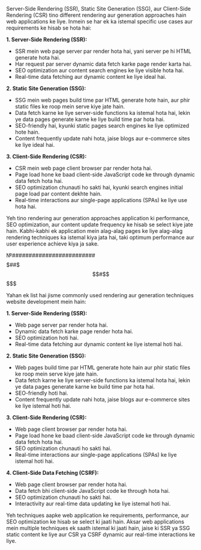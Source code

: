 Server-Side Rendering (SSR), Static Site Generation (SSG), aur Client-Side Rendering (CSR) tino different rendering aur generation approaches hain web applications ke liye. Inmein se har ek ka istemal specific use cases aur requirements ke hisab se hota hai:

**1. Server-Side Rendering (SSR):**
   - SSR mein web page server par render hota hai, yani server pe hi HTML generate hota hai.
   - Har request par server dynamic data fetch karke page render karta hai.
   - SEO optimization aur content search engines ke liye visible hota hai.
   - Real-time data fetching aur dynamic content ke liye ideal hai.

**2. Static Site Generation (SSG):**
   - SSG mein web pages build time par HTML generate hote hain, aur phir static files ke roop mein serve kiye jate hain.
   - Data fetch karne ke liye server-side functions ka istemal hota hai, lekin ye data pages generate karne ke liye build time par hota hai.
   - SEO-friendly hai, kyunki static pages search engines ke liye optimized hote hain.
   - Content frequently update nahi hota, jaise blogs aur e-commerce sites ke liye ideal hai.

**3. Client-Side Rendering (CSR):**
   - CSR mein web page client browser par render hota hai.
   - Page load hone ke baad client-side JavaScript code ke through dynamic data fetch hota hai.
   - SEO optimization chunauti ho sakti hai, kyunki search engines initial page load par content dekhte hain.
   - Real-time interactions aur single-page applications (SPAs) ke liye use hota hai.

Yeh tino rendering aur generation approaches application ki performance, SEO optimization, aur content update frequency ke hisab se select kiye jate hain. Kabhi-kabhi ek application mein alag-alag pages ke liye alag-alag rendering techniques ka istemal kiya jata hai, taki optimum performance aur user experience achieve kiya ja sake.



№#########################$$$$$##$$$#$$$$$$$$$$$$$


Yahan ek list hai jisme commonly used rendering aur generation techniques website development mein hain:

**1. Server-Side Rendering (SSR):**
   - Web page server par render hota hai.
   - Dynamic data fetch karke page render hota hai.
   - SEO optimization hoti hai.
   - Real-time data fetching aur dynamic content ke liye istemal hoti hai.

**2. Static Site Generation (SSG):**
   - Web pages build time par HTML generate hote hain aur phir static files ke roop mein serve kiye jate hain.
   - Data fetch karne ke liye server-side functions ka istemal hota hai, lekin ye data pages generate karne ke build time par hota hai.
   - SEO-friendly hoti hai.
   - Content frequently update nahi hota, jaise blogs aur e-commerce sites ke liye istemal hoti hai.

**3. Client-Side Rendering (CSR):**
   - Web page client browser par render hota hai.
   - Page load hone ke baad client-side JavaScript code ke through dynamic data fetch hota hai.
   - SEO optimization chunauti ho sakti hai.
   - Real-time interactions aur single-page applications (SPAs) ke liye istemal hoti hai.

**4. Client-Side Data Fetching (CSRF):**
   - Web page client browser par render hota hai.
   - Data fetch bhi client-side JavaScript code ke through hota hai.
   - SEO optimization chunauti ho sakti hai.
   - Interactivity aur real-time data updating ke liye istemal hoti hai.

Yeh techniques aapke web application ke requirements, performance, aur SEO optimization ke hisab se select ki jaati hain. Aksar web applications mein multiple techniques ek saath istemal ki jaati hain, jaise ki SSR ya SSG static content ke liye aur CSR ya CSRF dynamic aur real-time interactions ke liye.